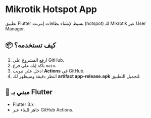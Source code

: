 # Mikrotik Hotspot App

تطبيق Flutter بسيط لإنشاء بطاقات إنترنت (hotspot) للـ Mikrotik عبر User Manager.

## 📦 كيف تستخدمه؟
1. ارفع المشروع على GitHub.
2. تأكد إنك على فرع `main`.
3. ادخل على تبويب **Actions** في GitHub.
4. انتظر دقيقة وسيظهر لك **artifact app-release.apk** لتحميل التطبيق.

## 🚀 مبني بـ Flutter
- Flutter 3.x
- جاهز للبناء عبر GitHub Actions.